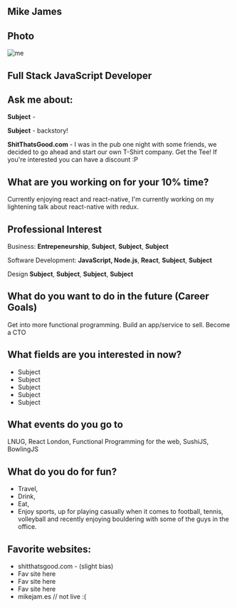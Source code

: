 ## Mike James 

## Photo
![me](https://s.gravatar.com/avatar/5b008f604dfc97f1ba7c0b7519084557?s=400&r=pg&d=retro&v=1452162749039)
## Full Stack JavaScript Developer

## Ask me about:
**Subject** - 

**Subject** - backstory!

**ShitThatsGood.com** - I was in the pub one night with some friends, we decided to go ahead and start our own T-Shirt company. Get the Tee! If you're interested you can have a discount :P 

## What are you working on for your 10% time?
Currently enjoying react and react-native, I'm currently working on my lightening talk about react-native with redux.

## Professional Interest 
Business: 
**Entrepeneurship**, **Subject**, **Subject**, **Subject** 

Software Development: 
**JavaScript, Node.js**, **React**, **Subject**, **Subject**

Design
**Subject**, **Subject**, **Subject**, **Subject**

## What do you want to do in the future (Career Goals)
Get into more functional programming.
Build an app/service to sell.
Become a CTO

## What fields are you interested in now?
- Subject
- Subject
- Subject
- Subject
- Subject

## What events do you go to
LNUG, React London, Functional Programming for the web, SushiJS, BowlingJS
## What do you do for fun?
- Travel,
- Drink,
- Eat,
- Enjoy sports, up for playing casually when it comes to football, tennis, volleyball and recently enjoying bouldering with some of the guys in the office.

## Favorite websites:
- shitthatsgood.com - (slight bias)
- Fav site here
- Fav site here
- Fav site here
- mikejam.es // not live :(
